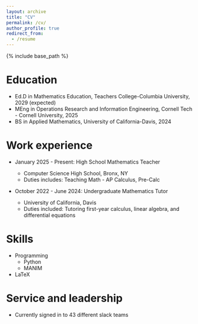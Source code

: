 ```yaml
---
layout: archive
title: "CV"
permalink: /cv/
author_profile: true
redirect_from:
  - /resume
---
```


{% include base_path %}

Education
======
* Ed.D in Mathematics Education, Teachers College-Columbia University, 2029 (expected)
* MEng in Operations Research and Information Engineering, Cornell Tech - Cornell University, 2025
* BS in Applied Mathematics, University of California-Davis, 2024

Work experience
======
* January 2025 - Present: High School Mathematics Teacher
  * Computer Science High School, Bronx, NY
  * Duties includes: Teaching Math - AP Calculus, Pre-Calc

* October 2022 - June 2024: Undergraduate Mathematics Tutor
  * University of California, Davis
  * Duties included: Tutoring first-year calculus, linear algebra, and differential equations
  
Skills
======
* Programming
  * Python
  * MANIM
* LaTeX

  
Service and leadership
======
* Currently signed in to 43 different slack teams
